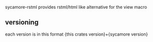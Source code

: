 sycamore-rstml provides rstml/html like alternative for the view macro

## versioning

each version is in this format {this crates version}+{sycamore version}